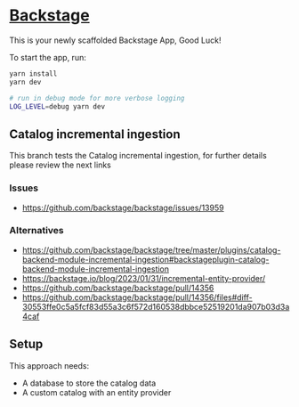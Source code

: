 # [Backstage](https://backstage.io)

This is your newly scaffolded Backstage App, Good Luck!

To start the app, run:

```sh
yarn install
yarn dev

# run in debug mode for more verbose logging
LOG_LEVEL=debug yarn dev
```

## Catalog incremental ingestion

This branch tests the Catalog incremental ingestion, for further details please review the next links

### Issues

- https://github.com/backstage/backstage/issues/13959

### Alternatives

- https://github.com/backstage/backstage/tree/master/plugins/catalog-backend-module-incremental-ingestion#backstageplugin-catalog-backend-module-incremental-ingestion
- https://backstage.io/blog/2023/01/31/incremental-entity-provider/
- https://github.com/backstage/backstage/pull/14356
- https://github.com/backstage/backstage/pull/14356/files#diff-30553ffe0c5a5fcf83d55a3c6f572d160538dbbce52519201da907b03d3a4caf

## Setup

This approach needs:

- A database to store the catalog data
- A custom catalog with an entity provider
